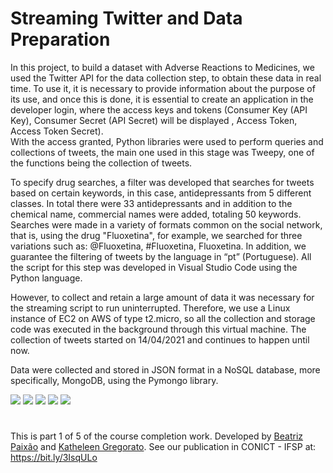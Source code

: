 # Streaming Twitter and Data Preparation

<p>In this project, to build a dataset with Adverse Reactions to Medicines, we used the Twitter API for the data collection step, to obtain these data in real time. To use it, it is necessary to provide information about the purpose of its use, and once this is done, it is essential to create an application in the developer login, where the access keys and tokens (Consumer Key (API Key), Consumer Secret (API Secret) will be displayed , Access Token, Access Token Secret). 
<br>
With the access granted, Python libraries were used to perform queries and collections of tweets, the main one used in this stage was Tweepy, one of the functions being the collection of tweets.
</p>
<p>
To specify drug searches, a filter was developed that searches for tweets based on certain keywords, in this case, antidepressants from 5 different classes. In total there were 33 antidepressants and in addition to the chemical name, commercial names were added, totaling 50 keywords. Searches were made in a variety of formats common on the social network, that is, using the drug "Fluoxetina", for example, we searched for three variations such as: @Fluoxetina, #Fluoxetina, Fluoxetina. In addition, we guarantee the filtering of tweets by the language in “pt” (Portuguese). All the script for this step was developed in Visual Studio Code using the Python language. <br>
</p>
<p>
However, to collect and retain a large amount of data it was necessary for the streaming script to run uninterrupted. Therefore, we use a Linux instance of EC2 on AWS of type t2.micro, so all the collection and storage code was executed in the background through this virtual machine. The collection of tweets started on 14/04/2021 and continues to happen until now.
</p>
<p>
Data were collected and stored in JSON format in a NoSQL database, more specifically, MongoDB, using the Pymongo library.
</p>
<a href="https://developer.twitter.com/en/docs/twitter-api" target="_blank"><img src="https://img.shields.io/badge/Twitter-1DA1F2?style=for-the-badge&logo=twitter&logoColor=white" target="_blank"></a> <a href="https://www.python.org/" target="_blank"><img src="https://img.shields.io/badge/Python-FFD43B?style=for-the-badge&logo=python&logoColor=darkgreen" target="_blank"></a> <a href="https://code.visualstudio.com/" target="_blank"><img src="https://img.shields.io/badge/Visual_Studio_Code-0078D4?style=for-the-badge&logo=visual%20studio%20code&logoColor=white" target="_blank"></a> <a href="https://aws.amazon.com/pt" target="_blank"><img src="https://img.shields.io/badge/Amazon_AWS-232F3E?style=for-the-badge&logo=amazon-aws&logoColor=white" target="_blank"></a></a> <a href="https://www.mongodb.com/pt-br" target="_blank"><img src="https://img.shields.io/badge/MongoDB-4EA94B?style=for-the-badge&logo=mongodb&logoColor=white" target="_blank"></a>



#
This is part 1 of 5 of the course completion work. Developed by <a href="https://github.com/bpaixao">Beatriz Paixão</a> and <a href="https://github.com/katheleen-gregorato">Katheleen Gregorato</a>. See our publication in CONICT - IFSP at: https://bit.ly/3IsqULo
